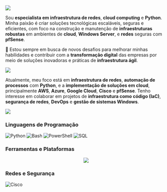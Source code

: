 <img src="https://readme-typing-svg.herokuapp.com?font=Outfit&pause=1000&color=C3D1F7&vCenter=true&repeat=false&random=true&width=435&lines=Ol%C3%A1%2C+eu+sou+Marcos+Messias">

Sou **especialista em infraestrutura de redes**, **cloud computing** e **Python**. Minha paixão é criar soluções tecnológicas escaláveis, seguras e eficientes, com foco na construção e manutenção de **infraestruturas robustas** em ambientes de **cloud**, **Windows Server**, e **redes** seguras com **pfSense**.

🚀 Estou sempre em busca de novos desafios para melhorar minhas habilidades e contribuir com a **transformação digital** das empresas por meio de soluções inovadoras e práticas de **infraestrutura ágil**.


<img src="https://readme-typing-svg.herokuapp.com?font=Outfit&pause=1000&color=C3D1F7&vCenter=true&repeat=false&random=true&width=435&lines=%F0%9F%8E%AF+Objetivo+Profissional">

Atualmente, meu foco está em **infraestrutura de redes**, **automação de processos** com **Python**, e a **implementação de soluções em cloud**, principalmente **AWS**, **Azure**, **Google Cloud**, **Cisco** e **pfSense**. Tenho interesse em colaborar em projetos de **infraestrutura como código (IaC)**, **segurança de redes**, **DevOps** e **gestão de sistemas Windows**.

<img src="https://readme-typing-svg.herokuapp.com?font=Outfit&pause=1000&color=C3D1F7&vCenter=true&repeat=false&random=true&width=435&lines=%F0%9F%92%A1+Tecnologias+e+Ferramentas">

### Linguagens de Programação
![Python](https://img.shields.io/badge/-Python-3776AB?style=flat&logo=python&logoColor=white) ![Bash](https://img.shields.io/badge/-Bash-4EAA25?style=flat&logo=gnu-bash&logoColor=white) ![PowerShell](https://img.shields.io/badge/-PowerShell-5391FE?style=flat&logo=powershell&logoColor=white) ![SQL](https://img.shields.io/badge/-SQL-4479A1?style=flat&logo=microsoft-sql-server&logoColor=white)

### Ferramentas e Plataformas
<p align="center">
 <img src="https://skillicons.dev/icons?i=python,java,linux,debian,bash,mysql,grafana,ubuntu,aws,azure,github">
</p>

### Redes e Segurança
![Cisco](https://img.shields.io/badge/-Cisco-1D9A73?style=flat&logo=cisco&logoColor=white) 








